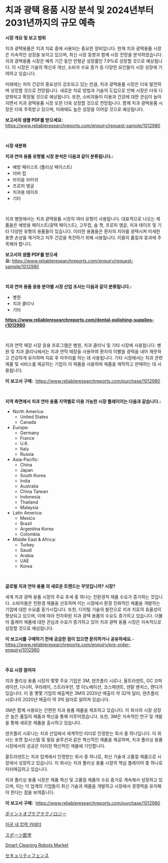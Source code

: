 <p><h1>치과 광택 용품 시장 분석 및 2024년부터 2031년까지의 규모 예측</h1></p><p><strong>시장 개요 및 보고 범위</strong></p>
<p><p>치과 광택용품은 치과 치료 중에 사용되는 중요한 장비입니다. 현재 치과 광택용품 시장은 지속적인 성장을 보이고 있으며, 최신 시장 동향과 함께 시장 전망을 분석하였습니다. 치과 광택용품 시장은 예측 기간 동안 연평균 성장률인 7.9%로 성장할 것으로 예상됩니다. 이 시장은 기술의 혁신과 개선, 소비자 수요 증가 등 다양한 요인들이 시장 성장에 기여하고 있습니다.</p><p>미래에는 치아 건강의 중요성이 강조되고 있는 만큼, 치과 광택용품 시장은 더욱 발전하며 성장할 것으로 전망됩니다. 새로운 치료 방법과 기술의 도입으로 인해 시장은 더욱 다양화되고 확장될 것으로 예상됩니다. 또한, 소비자들이 미용과 건강에 대한 관심이 높아지면서 치과 광택용품 시장 또한 더욱 성장할 것으로 전망됩니다. 함께 치과 광택용품 시장은 더욱 주목받고 있으며, 미래에도 높은 성장을 이어갈 것으로 예상됩니다.</p></p>
<p><strong>보고서의 샘플 PDF를 받으세요:</strong> <a href="https://www.reliableresearchreports.com/enquiry/request-sample/1012980">https://www.reliableresearchreports.com/enquiry/request-sample/1012980</a></p>
<p>&nbsp;</p>
<p><strong>시장 세분화</strong></p>
<p><strong>치과 연마 용품 유형별 시장 분석은 다음과 같이 분류됩니다.:</strong></p>
<p><ul><li>예방 페이스트 (폴리싱 페이스트)</li><li>러버 컵</li><li>브리슬 브러쉬</li><li>프로피 앵글</li><li>치과용 테이프</li><li>기타</li></ul></p>
<p>&nbsp;</p>
<p><p>치과 병원에서는 치과 광택용품 시장의 여러 유형이 사용됩니다. 대표적으로 나오는 제품들은 예방용 페이스트(광택 페이스트), 고무컵, 솜 챗, 프로피 앵글, 치과 테이프 및 기타 다양한 유형의 용품들이 있습니다. 이러한 용품들은 환자의 치아를 광택시켜 미세한 표면 손상을 제거하고 치주 건강을 촉진하기 위해 사용됩니다. 이들의 품질과 효과에 주목해야 합니다.</p></p>
<p><strong>보고서의 샘플 PDF를 받으세요:</strong>&nbsp;<a href="https://www.reliableresearchreports.com/enquiry/request-sample/1012980">https://www.reliableresearchreports.com/enquiry/request-sample/1012980</a></p>
<p>&nbsp;</p>
<p><strong> 치과 연마 용품 응용 분야별 시장 산업 조사는 다음과 같이 분류됩니다.:</strong></p>
<p><ul><li>병원</li><li>치과 클리닉</li><li>기타</li></ul></p>
<p><strong><a href="https://www.reliableresearchreports.com/dental-polishing-supplies-r1012980">https://www.reliableresearchreports.com/dental-polishing-supplies-r1012980</a></strong></p>
<p>&nbsp;</p>
<p><p>치과 연막 매장 시장 응용 프로그램은 병원, 치과 클리닉 및 기타 시장에 사용됩니다. 병원 및 치과 클리닉에서는 치과 연막 매장을 사용하여 환자의 이빨을 광택을 내어 깨끗하고 건강하게 유지하며 치료 후 마무리를 하는 데 사용됩니다. 기타 시장에서는 치과 관련 제품 및 서비스를 제공하는 기업이 이 제품을 사용하여 제품을 제작하고 판매하는 데 사용됩니다.</p></p>
<p><strong>이 보고서 구매:</strong>&nbsp; <a href="https://www.reliableresearchreports.com/purchase/1012980">https://www.reliableresearchreports.com/purchase/1012980</a></p>
<p>&nbsp;</p>
<p><strong>지역 측면에서 치과 연마 용품 지역별로 이용 가능한 시장 플레이어는 다음과 같습니다.:</strong></p>
<p><ul>
    <li>
        North America:
        <ul>
            <li>United States</li>
            <li>Canada</li>
        </ul>
    </li>
    <li>
        Europe:
        <ul>
            <li>Germany</li>
            <li>France</li>
            <li>U.K.</li>
            <li>Italy</li>
            <li>Russia</li>
        </ul>
    </li>
    <li>
        Asia-Pacific:
        <ul>
            <li>China</li>
            <li>Japan</li>
            <li>South Korea</li>
            <li>India</li>
            <li>Australia</li>
            <li>China Taiwan</li>
            <li>Indonesia</li>
            <li>Thailand</li>
            <li>Malaysia</li>
        </ul>
    </li>
    <li>
        Latin America:
        <ul>
            <li>Mexico</li>
            <li>Brazil</li>
            <li>Argentina Korea</li>
            <li>Colombia</li>
        </ul>
    </li>
    <li>
        Middle East & Africa:
        <ul>
            <li>Turkey</li>
            <li>Saudi</li>
            <li>Arabia</li>
            <li>UAE</li>
            <li>Korea</li>
        </ul>
    </li>
    </ul></p>
<p>&nbsp;</p>
<p><strong>글로벌 치과 연마 용품 의 새로운 트렌드는 무엇입니까? 시장?</strong></p>
<p><p>세계 치과 광택 용품 시장의 주요 추세 중 하나는 친환경적 제품 수요가 증가하는 것입니다. 소비자들은 친환경 제품을 선호하며 이는 시장에서 환경 친화적인 제품을 개발하는 기업에 대한 수요를 증가시킵니다. 또한, 디지털 기술의 발전으로 치과 치료의 효율성이 향상되고 있으며, 이에 따라 전자화된 치과 광택 용품의 수요도 증가하고 있습니다. 더불어 홈케어 제품에 대한 관심과 수요가 증가하고 있어 치과 광택 용품 시장은 지속적으로 성장할 것으로 예상됩니다.</p></p>
<p><strong>이 보고서를 구매하기 전에 궁금한 점이 있으면 문의하거나 공유하세요.</strong>- <a href="https://www.reliableresearchreports.com/enquiry/pre-order-enquiry/1012980">https://www.reliableresearchreports.com/enquiry/pre-order-enquiry/1012980</a></p>
<p>&nbsp;</p>
<p><strong>주요 시장 참여자</strong></p>
<p><p>치과 폴리싱 용품 시장의 몇몇 주요 기업은 3M, 덴츠플리 시로나, 울트라덴트, GC 코퍼레이션, 다나허, 쿠라레이, 스트라우만, 영 이노베이션, 코스메덴트, 덴탈 벤처스, 켄다가 있습니다. 이 중 몇몇 기업의 매출액은 3M의 2020년 매출이 약 32억 달러, 덴츠플리 시로나의 2020년 매출이 약 3억 달러로 알려져 있습니다.</p><p>3M은 함께 사용되는 간편한 치과 용품 제품을 제조하고 있습니다. 이 회사의 시장 성장은 높은 품질의 제품과 혁신을 통해 이루어졌습니다. 또한, 3M은 지속적인 연구 및 개발을 통해 새로운 제품을 출시하고 있습니다.</p><p>덴츠플리 시로나는 치과 산업에서 세계적인 리더로 인정받는 회사 중 하나입니다. 이 회사는 포켓 칩시스템 및 필링 솔루션과 같은 혁신적인 제품을 제공하며, 치과 폴리싱 용품 시장에서의 성공은 이러한 혁신적인 제품에 기인합니다.</p><p>울트라덴트는 치과 업계에서 인정받는 회사 중 하나로, 최신 기술과 고품질 제품으로 시장에서 성장하고 있습니다. 이 회사는 치과 폴리싱 용품 시장의 핵심 플레이어 중 하나로 자리매김하고 있습니다.</p><p>치과 폴리싱 용품 시장은 제품 혁신 및 고품질 제품의 수요 증가로 계속해서 성장하고 있으며, 이는 이 업계의 기업들이 최신 기술과 제품을 개발하고 시장에서 경쟁력을 유지해야 한다는 점을 보여줍니다.</p></p>
<p><strong>이 보고서 구매:</strong>&nbsp;&nbsp;<a href="https://www.reliableresearchreports.com/purchase/1012980">https://www.reliableresearchreports.com/purchase/1012980</a></p>
<p><p><a href="https://medium.com/@camilcosta76856/%E3%83%9D%E3%82%A4%E3%83%B3%E3%83%88-%E3%82%AA%E3%83%96-%E3%82%B1%E3%82%A2-%E3%83%86%E3%82%AF%E3%83%8E%E3%83%AD%E3%82%B8%E3%83%BC%E5%B8%82%E5%A0%B4-%E5%B8%82%E5%A0%B4cagr-%E5%B8%82%E5%A0%B4%E5%8B%95%E5%90%91-%E3%81%8A%E3%82%88%E3%81%B3%E6%88%90%E9%95%B7%E6%88%A6%E7%95%A5%E3%81%AB%E9%96%A2%E3%81%99%E3%82%8B%E6%B4%9E%E5%AF%9F-8b98030aa536">ポイントオブケアテクノロジー</a></p><p><a href="https://medium.com/@karenburke2009/%ED%83%9C%EC%95%84%EB%82%B4-%EC%95%95%EB%A0%A5-%EC%B9%B4%ED%85%8C%ED%84%B0-%EC%8B%9C%EC%9E%A5-%EA%B7%9C%EB%AA%A8-%EC%8B%9C%EC%9E%A5-%EC%A0%84%EB%A7%9D-%EB%B0%8F-%EC%8B%9C%EC%9E%A5-%EC%98%88%EC%B8%A1-2024%EB%85%84%EB%B6%80%ED%84%B0-2031%EB%85%84%EA%B9%8C%EC%A7%80-5efb9c6aaea4">자궁 내 압력 카테터</a></p><p><a href="https://medium.com/@rockcod61/%E3%82%B9%E3%83%9D%E3%83%BC%E3%83%84%E5%8C%BB%E5%AD%A6%E5%B8%82%E5%A0%B4%E3%81%AF%E5%B8%82%E5%A0%B4%E3%82%B7%E3%82%A7%E3%82%A2-%E5%B8%82%E5%A0%B4%E5%8B%95%E5%90%91-%E5%B8%82%E5%A0%B4%E6%88%90%E9%95%B7%E3%81%AB%E9%96%A2%E3%81%99%E3%82%8B%E6%83%85%E5%A0%B1%E3%82%92%E6%8F%90%E4%BE%9B%E3%81%97%E3%81%BE%E3%81%99-46728bf4c17b">スポーツ医学</a></p><p><a href="https://github.com/mancsybtousav/Market-Research-Report-List-2/blob/main/smart-cleaning-robots-market.md">Smart Cleaning Robots Market</a></p><p><a href="https://github.com/KaydenJohns1964/Market-Research-Report-List-1/blob/main/281331429576.md">セキュリティフェンス</a></p></p>
